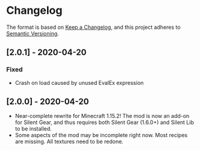 # Changelog

The format is based on [Keep a Changelog](https://keepachangelog.com/en/1.0.0/),
and this project adheres to [Semantic Versioning](https://semver.org/spec/v2.0.0.html).

## [2.0.1] - 2020-04-20
### Fixed
- Crash on load caused by unused EvalEx expression

## [2.0.0] - 2020-04-20
- Near-complete rewrite for Minecraft 1.15.2! The mod is now an add-on for Silent Gear, and thus requires both Silent Gear (1.6.0+) and Silent Lib to be installed.
- Some aspects of the mod may be incomplete right now. Most recipes are missing. All textures need to be redone.
